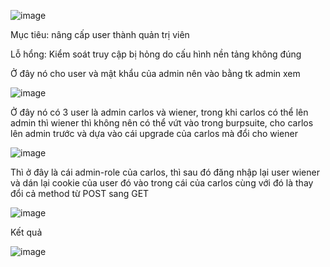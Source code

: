 ![image](https://github.com/user-attachments/assets/b4663e6f-c379-4cac-bbc1-581aac40046a)

Mục tiêu: nâng cấp user thành quản trị viên 

Lỗ hổng: Kiểm soát truy cập bị hỏng do cấu hình nền tảng không đúng

Ở đây nó cho user và mật khẩu của admin nên vào bằng tk admin xem

![image](https://github.com/user-attachments/assets/285f6c85-cd46-4a29-95e5-3962da3ec682)

Ở đây nó có 3 user là admin carlos và wiener, trong khi carlos có thể lên admin thì wiener thì không nên có thể vứt vào trong burpsuite, cho carlos lên admin trước và dựa vào cái upgrade của carlos mà đổi cho wiener

![image](https://github.com/user-attachments/assets/382dd292-1ce5-4758-a84c-e88aa9088abc)

Thì ở đây là cái admin-role của carlos, thì sau đó đăng nhập lại user wiener và dán lại cookie của user đó vào trong cái của carlos cùng với đó là thay đổi cả method từ POST sang GET

![image](https://github.com/user-attachments/assets/40faec16-495f-44f1-b277-5a01567c2e65)

Kết quả

![image](https://github.com/user-attachments/assets/0a2187ed-35f5-457d-921a-c13bac9d89f4)
